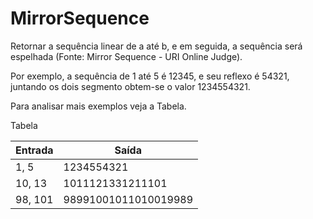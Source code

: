 # MirrorSequence
Retornar a sequência linear de a até b, e em seguida, a sequência será espelhada (Fonte: Mirror Sequence - URI Online Judge).

Por exemplo, a sequência de 1 até 5 é 12345, e seu reflexo é 54321, juntando os dois segmento obtem-se o valor 1234554321.

Para analisar mais exemplos veja a Tabela.

Tabela 

|Entrada|	Saída
--------|-------------------------|
|1, 5	|    1234554321           |
|10, 13	|    1011121331211101     |
|98, 101|	 98991001011010019989 |